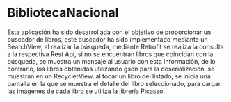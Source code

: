 # BibliotecaNacional

Esta aplicación ha sido desarrollada con el objetivo de proporcionar un buscador de libros, este buscador ha sido implementado mediante un SearchView, al realizar la búsqueda,
mediante Retrofit se realiza la consulta a la respectiva Rest Api, si no se encuentran libros que coincidan con la búsqueda, se muestra un mensaje al usuario con esta información,
de lo contrario, los libros obtenidos utilizando gson para la deserialización, se muestran en un RecyclerView, al tocar un libro del listado, se inicia una pantalla en la que se muestra 
el detalle del libro seleccionado, para cargar las imágenes de cada libro se utiliza la librería Picasso.
